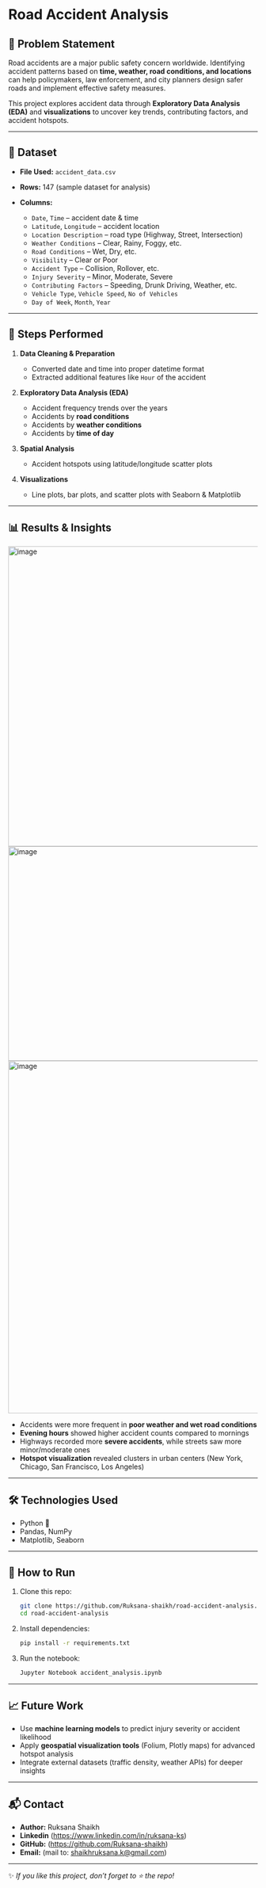 # Road Accident Analysis

## 📌 Problem Statement

Road accidents are a major public safety concern worldwide. Identifying accident patterns based on **time, weather, road conditions, and locations** can help policymakers, law enforcement, and city planners design safer roads and implement effective safety measures.

This project explores accident data through **Exploratory Data Analysis (EDA)** and **visualizations** to uncover key trends, contributing factors, and accident hotspots.

---

## 📂 Dataset

* **File Used:** `accident_data.csv`
* **Rows:** 147 (sample dataset for analysis)
* **Columns:**

  * `Date`, `Time` – accident date & time
  * `Latitude`, `Longitude` – accident location
  * `Location Description` – road type (Highway, Street, Intersection)
  * `Weather Conditions` – Clear, Rainy, Foggy, etc.
  * `Road Conditions` – Wet, Dry, etc.
  * `Visibility` – Clear or Poor
  * `Accident Type` – Collision, Rollover, etc.
  * `Injury Severity` – Minor, Moderate, Severe
  * `Contributing Factors` – Speeding, Drunk Driving, Weather, etc.
  * `Vehicle Type`, `Vehicle Speed`, `No of Vehicles`
  * `Day of Week`, `Month`, `Year`

---

## 🔎 Steps Performed

1. **Data Cleaning & Preparation**

   * Converted date and time into proper datetime format
   * Extracted additional features like `Hour` of the accident

2. **Exploratory Data Analysis (EDA)**

   * Accident frequency trends over the years
   * Accidents by **road conditions**
   * Accidents by **weather conditions**
   * Accidents by **time of day**

3. **Spatial Analysis**

   * Accident hotspots using latitude/longitude scatter plots

4. **Visualizations**

   * Line plots, bar plots, and scatter plots with Seaborn & Matplotlib

---

## 📊 Results & Insights

<img width="886" height="606" alt="image" src="https://github.com/user-attachments/assets/12b5d050-e3b4-4a1d-aaeb-f3db9a3e00d5" />
<img width="519" height="433" alt="image" src="https://github.com/user-attachments/assets/6114562a-77e7-4188-a972-6020eca1703e" />
<img width="724" height="712" alt="image" src="https://github.com/user-attachments/assets/1a96f57f-2ec8-42bb-abc3-bc3a70e91a27" />

* Accidents were more frequent in **poor weather and wet road conditions**
* **Evening hours** showed higher accident counts compared to mornings
* Highways recorded more **severe accidents**, while streets saw more minor/moderate ones
* **Hotspot visualization** revealed clusters in urban centers (New York, Chicago, San Francisco, Los Angeles)

---

## 🛠️ Technologies Used

* Python 🐍
* Pandas, NumPy
* Matplotlib, Seaborn

---

## 📌 How to Run

1. Clone this repo:

   ```bash
   git clone https://github.com/Ruksana-shaikh/road-accident-analysis.git
   cd road-accident-analysis
   ```

2. Install dependencies:

   ```bash
   pip install -r requirements.txt
   ```

3. Run the notebook:

   ```bash
   Jupyter Notebook accident_analysis.ipynb
   ```

---

## 📈 Future Work

* Use **machine learning models** to predict injury severity or accident likelihood
* Apply **geospatial visualization tools** (Folium, Plotly maps) for advanced hotspot analysis
* Integrate external datasets (traffic density, weather APIs) for deeper insights

---

## 📬 Contact

* **Author:** Ruksana Shaikh
* **Linkedin** (https://www.linkedin.com/in/ruksana-ks)
* **GitHub:** (https://github.com/Ruksana-shaikh)
* **Email:** (mail to: shaikhruksana.k@gmail.com)
---

✨ *If you like this project, don’t forget to ⭐ the repo!*
